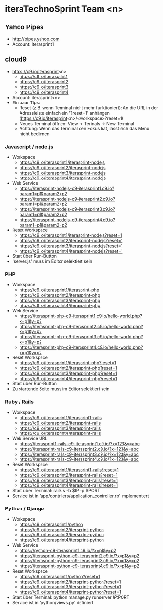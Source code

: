# iteraTechnoSprint Team <n&gt;

## Yahoo Pipes
* http://pipes.yahoo.com
* Account: iterasprint1

## cloud9
* https://c9.io/iterasprint<n&gt;
  * https://c9.io/iterasprint1
  * https://c9.io/iterasprint2
  * https://c9.io/iterasprint3
  * https://c9.io/iterasprint4
* Account: iterasprint<n&gt;
* Ein paar Tips:
  * Reset (z.B. wenn Terminal nicht mehr funktioniert): An die URL in der Adressleiste einfach ein '?reset=1' anhängen (https://c9.io/iterasprint<n&gt;/<workspace&gt;?reset=1)
  * Neues Terminal öffnen: View -&gt; Terinals -&gt; New Terminal
  * Achtung: Wenn das Terminal den Fokus hat, lässt sich das Menü nicht bedienen

### Javascript / node.js
* Workspace
  * https://c9.io/iterasprint1/iterasprint-nodejs
  * https://c9.io/iterasprint2/iterasprint-nodejs
  * https://c9.io/iterasprint3/iterasprint-nodejs
  * https://c9.io/iterasprint4/iterasprint-nodejs
* Web Service
  * https://iterasprint-nodejs-c9-iterasprint1.c9.io?param1=p1&param2=p2
  * https://iterasprint-nodejs-c9-iterasprint2.c9.io?param1=p1&param2=p2
  * https://iterasprint-nodejs-c9-iterasprint3.c9.io?param1=p1&param2=p2
  * https://iterasprint-nodejs-c9-iterasprint4.c9.io?param1=p1&param2=p2
* Reset Workspace
  * https://c9.io/iterasprint1/iterasprint-nodejs?reset=1
  * https://c9.io/iterasprint2/iterasprint-nodejs?reset=1
  * https://c9.io/iterasprint3/iterasprint-nodejs?reset=1
  * https://c9.io/iterasprint4/iterasprint-nodejs?reset=1
* Start über Run-Button
* 'server.js' muss im Editor selektiert sein

### PHP
* Workspace
  * https://c9.io/iterasprint1/iterasprint-php
  * https://c9.io/iterasprint2/iterasprint-php
  * https://c9.io/iterasprint3/iterasprint-php
  * https://c9.io/iterasprint4/iterasprint-php
* Web Service
  * https://iterasprint-php-c9-iterasprint1.c9.io/hello-world.php?x=p1&y=p2
  * https://iterasprint-php-c9-iterasprint2.c9.io/hello-world.php?x=p1&y=p2
  * https://iterasprint-php-c9-iterasprint3.c9.io/hello-world.php?x=p1&y=p2
  * https://iterasprint-php-c9-iterasprint4.c9.io/hello-world.php?x=p1&y=p2
* Reset Workspace
  * https://c9.io/iterasprint1/iterasprint-php?reset=1
  * https://c9.io/iterasprint2/iterasprint-php?reset=1
  * https://c9.io/iterasprint3/iterasprint-php?reset=1
  * https://c9.io/iterasprint4/iterasprint-php?reset=1
* Start über Run-Button 
* Zu startende Seite muss im Editor selektiert sein

### Ruby / Rails
* Workspace
  * https://c9.io/iterasprint1/iterasprint1-rails
  * https://c9.io/iterasprint2/iterasprint-rails
  * https://c9.io/iterasprint3/iterasprint-rails
  * https://c9.io/iterasprint4/iterasprint-rails
* Web Service URL
  * https://iterasprint1-rails-c9-iterasprint1.c9.io/?x=123&y=abc
  * https://iterasprint-rails-c9-iterasprint2.c9.io/?x=123&y=abc
  * https://iterasprint-rails-c9-iterasprint3.c9.io/?x=123&y=abc
  * https://iterasprint-rails-c9-iterasprint4.c9.io/?x=123&y=abc
* Reset Workspace
  * https://c9.io/iterasprint1/iterasprint1-rails?reset=1
  * https://c9.io/iterasprint2/iterasprint-rails?reset=1
  * https://c9.io/iterasprint3/iterasprint-rails?reset=1
  * https://c9.io/iterasprint4/iterasprint-rails?reset=1
* Start über Terminal: rails s -b $IP -p $PORT
* Service ist in 'app/contrllers/application_controller.rb' implementiert

### Python / Django
* Workspace
  * https://c9.io/iterasprint1/python
  * https://c9.io/iterasprint2/itersprint-python
  * https://c9.io/iterasprint3/itersprint-python
  * https://c9.io/iterasprint4/itersprint-python
* Web Service
  * https://python-c9-iterasprint1.c9.io/?x=p1&y=p2
  * https://iterasprint-python-c9-iterasprint2.c9.io/?x=p1&y=p2
  * https://iterasprint-python-c9-iterasprint3.c9.io/?x=p1&y=p2
  * https://iterasprint-python-c9-iterasprint4.c9.io/?x=p1&y=p2
* Reset Workspace
  * https://c9.io/iterasprint1/python?reset=1
  * https://c9.io/iterasprint2/itersprint-python?reset=1
  * https://c9.io/iterasprint3/itersprint-python?reset=1
  * https://c9.io/iterasprint4/itersprint-python?reset=1
* Start über Terminal: python manage.py runserver $IP:$PORT
* Service ist in 'python/views.py' definiert
